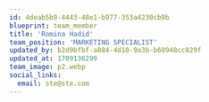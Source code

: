```yaml
---
id: 4deab5b9-4443-48e1-b977-353a4230cb9b
blueprint: team_member
title: 'Romina Hadid'
team_position: 'MARKETING SPECIALIST'
updated_by: b2d9bfbf-a884-4d10-9a3b-b60948cc829f
updated_at: 1709136299
team_image: p2.webp
social_links:
  email: ste@ste.com
---
```

